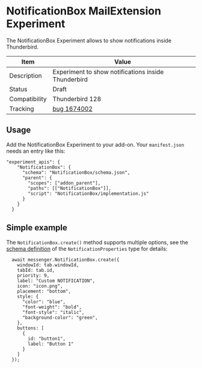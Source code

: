 NotificationBox MailExtension Experiment
========================================

The NotificationBox Experiment allows to show notifications inside Thunderbird.

| Item          | Value
| ------------- | --------
| Description   | Experiment to show notifications inside Thunderbird
| Status        | Draft
| Compatibility | Thunderbird 128
| Tracking      | [bug 1674002](https://bugzilla.mozilla.org/show_bug.cgi?id=1674002)

Usage
-----

Add the NotificationBox Experiment to your add-on. Your `manifest.json` needs an entry like this:

```
"experiment_apis": {
    "NotificationBox": {
      "schema": "NotificationBox/schema.json",
      "parent": {
        "scopes": ["addon_parent"],
        "paths": [["NotificationBox"]],
        "script": "NotificationBox/implementation.js"
      }
    }
  }
```

Simple example
--------------

The `NotificationBox.create()` method supports multiple options, see the [schema definition](./NotificationBox/schema.json) of the `NotificationProperties` type for details:

```
  await messenger.NotificationBox.create({
    windowId: tab.windowId,
    tabId: tab.id,
    priority: 9,
    label: "Custom NOTIFICATION",
    icon: "icon.png",
    placement: "bottom",
    style: {
      "color": "blue",
      "font-weight": "bold",
      "font-style": "italic",
      "background-color": "green",
    },
    buttons: [
      {
        id: "button1",
        label: "Button 1"
      }
    ]
  });
```

